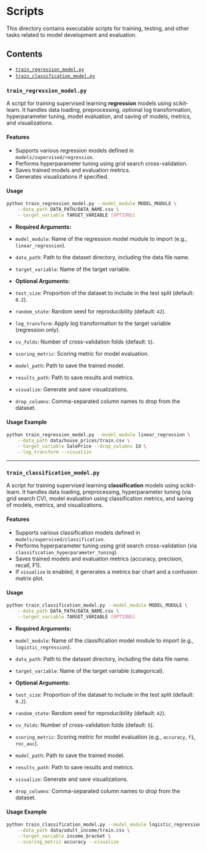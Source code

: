 ﻿# Scripts

This directory contains executable scripts for training, testing, and other tasks related to model development and evaluation.

## Contents

- [`train_regression_model.py`](#train_regression_modelpy)
- [`train_classification_model.py`](#train_classification_modelpy)

### `train_regression_model.py`

A script for training supervised learning **regression** models using scikit-learn. It handles data loading, preprocessing, optional log transformation, hyperparameter tuning, model evaluation, and saving of models, metrics, and visualizations.

#### Features

- Supports various regression models defined in `models/supervised/regression`.
- Performs hyperparameter tuning using grid search cross-validation.
- Saves trained models and evaluation metrics.
- Generates visualizations if specified.

#### Usage

```bash
python train_regression_model.py --model_module MODEL_MODULE \
    --data_path DATA_PATH/DATA_NAME.csv \
    --target_variable TARGET_VARIABLE [OPTIONS]

```

- **Required Arguments:**
- `model_module`: Name of the regression model module to import (e.g., `linear_regression`).
- `data_path`: Path to the dataset directory, including the data file name.
- `target_variable`: Name of the target variable.

- **Optional Arguments:**
- `test_size`: Proportion of the dataset to include in the test split (default: `0.2`).
- `random_state`: Random seed for reproducibility (default: `42`).
- `log_transform`: Apply log transformation to the target variable (regression only).
- `cv_folds`: Number of cross-validation folds (default: `5`).
- `scoring_metric`: Scoring metric for model evaluation.
- `model_path`: Path to save the trained model.
- `results_path`: Path to save results and metrics.
- `visualize`: Generate and save visualizations.
- `drop_columns`: Comma-separated column names to drop from the dataset.

#### Usage Example

```bash
python train_regression_model.py --model_module linear_regression \
    --data_path data/house_prices/train.csv \
    --target_variable SalePrice --drop_columns Id \
    --log_transform --visualize
```

---

### `train_classification_model.py`

A script for training supervised learning **classification** models using scikit-learn. It handles data loading, preprocessing, hyperparameter tuning (via grid search CV), model evaluation using classification metrics, and saving of models, metrics, and visualizations.

#### Features

- Supports various classification models defined in `models/supervised/classification`.
- Performs hyperparameter tuning using grid search cross-validation (via `classification_hyperparameter_tuning`).
- Saves trained models and evaluation metrics (accuracy, precision, recall, F1).
- If `visualize` is enabled, it generates a metrics bar chart and a confusion matrix plot.

#### Usage

```bash
python train_classification_model.py --model_module MODEL_MODULE \
    --data_path DATA_PATH/DATA_NAME.csv \
    --target_variable TARGET_VARIABLE [OPTIONS]

```

- **Required Arguments:**
- `model_module`: Name of the classification model module to import (e.g., `logistic_regression`).
- `data_path`: Path to the dataset directory, including the data file name.
- `target_variable`: Name of the target variable (categorical).

- **Optional Arguments:**
- `test_size`: Proportion of the dataset to include in the test split (default: `0.2`).
- `random_state`: Random seed for reproducibility (default: `42`).
- `cv_folds`: Number of cross-validation folds (default: `5`).
- `scoring_metric`: Scoring metric for model evaluation (e.g., `accuracy`, `f1`, `roc_auc`).
- `model_path`: Path to save the trained model.
- `results_path`: Path to save results and metrics.
- `visualize`: Generate and save visualizations.
- `drop_columns`: Comma-separated column names to drop from the dataset.

#### Usage Example

```bash
python train_classification_model.py --model_module logistic_regression \
    --data_path data/adult_income/train.csv \
    --target_variable income_bracket \
    --scoring_metric accuracy --visualize
```
